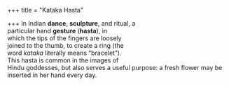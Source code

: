 +++
title = "Kataka Hasta"

+++
In Indian **dance**, **sculpture**, and ritual, a  
particular hand **gesture** (**hasta**), in  
which the tips of the fingers are loosely  
joined to the thumb, to create a ring (the  
word *kataka* literally means “bracelet”).  
This hasta is common in the images of  
Hindu goddesses, but also serves a useful purpose: a fresh flower may be  
inserted in her hand every day.
